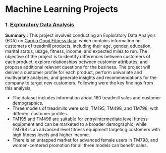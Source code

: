 # Machine Learning Projects

<h3> 1. <a href="https://nbviewer.org/github/pnkjsyngh/MLProjects/blob/main/EDA/Project1.ipynb"><strong>Exploratory Data Analysis</strong></a></h3>

**Summary** : This project involves conducting an Exploratory Data Analysis (EDA) on [Cardio Good Fitness data](https://www.kaggle.com/datasets/saurav9786/cardiogoodfitness), which contains information on customers of treadmill products, including their age, gender, education, marital status, usage, fitness, income, and expected miles to run. The objective of the project is to identify differences between customers of each product, explore relationships between customer attributes, and propose additional relevant questions for the business. The project will deliver a customer profile for each product, perform univariate and multivariate analyses, and generate insights and recommendations for the company to target new customers. Following were the key findings from this analysis,
- The dataset includes information about 180 treadmill sales and customer demographics.
- Three models of treadmills were sold: TM195, TM498, and TM798, with different customer profiles.
- TM195 and TM498 are suitable for entry/intermediate level fitness equipment and can be marketed to a broader demographic, while TM798 is an advanced level fitness equipment targeting customers with high fitness levels and higher income.
- There is an untapped market for advanced female users in TM798, and women-centered promotion for all three models can benefit sales.




